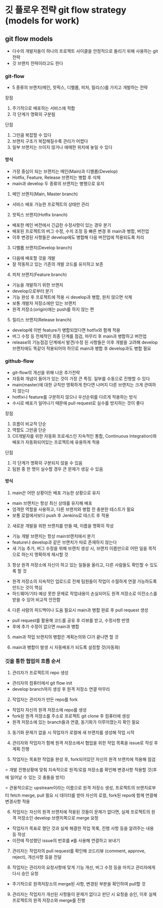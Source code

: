 
# 깃 플로우 전략 git flow strategy (models for work)

## git flow models

- 다수의 개발자들이 하나의 프로젝트 사이클을 안정적으로 돌리기 위해 사용하는 git 전략
- 깃 브랜치 전략이라고도 한다

### git-flow
- 5 종류의 브랜치(메인, 핫픽스, 디벨롭, 피처, 릴리스)를 가지고 개발하는 전략

장점
1. 주기적으로 배포하는 서비스에 적합
2. 각 단계가 명확히 구분됨

단점
1. 그만큼 복잡할 수 있다
2. 브랜치 구조가 복잡해질수록 관리가 어렵다
3. 일부 브랜치는 쓰이지 않거나 애매한 위치에 놓일 수 있다

#### 방식 
- 가장 중심이 되는 브랜치는 메인(Main)과 디벨롭(Develop)
- Hotfix, Feature, Release 브랜치는 병합 후 삭제
- main과 develop 두 종류의 브랜치는 병행으로 유지

1. 메인 브랜치(Main, Master branch) 
- 서비스 배포 가능한 프로젝트의 상태만 관리

2. 핫픽스 브랜치(Hotfix branch)
- 배포한 메인 버전에서 긴급한 수정사항이 있는 경우 분기
- 배포된 프로젝트의 버그 수정, 수치 조정 등 빠른 변경 후 main과 병합, 버전업
- 이후 변경된 사항들은 develop에도 병합해 다음 버전업에 적용되도록 처리

3. 디벨롭 브랜치(Develop branch)
- 다음에 배포할 것을 개발
- 잘 작동하고 있는 기존의 개발 코드를 유지하고 보존

4. 피처 브랜치(Feature branch)
- 기능을 개발하기 위한 브랜치
- develop으로부터 분기
- 기능 완성 후 프로젝트에 적용 시 develop과 병합, 원치 않으면 삭제
- 보통 개발자 저장소에만 있는 브랜치
- 원격 저장소(origin)에는 push를 하지 않는 편

5. 릴리스 브랜치(Release branch)
- develop에 이번 feature가 병합되었다면 hotfix와 함께 적용
- 버그 수정 등 전체적인 최종 단계를 점검, 마무리 후 main과 병합하고 버전업
- release의 기능점검 단계에서 발견/수정 된 사항들은 이후 개발을 고려해 develop 브랜치에도 똑같이 적용되어야 하므로 main과 병합 후 develop과도 병합 필요

### github-flow
- git-flow의 개선을 위해 나온 추가전략
- 자동화 개념이 들어가 있는 것이 가장 큰 특징. 일부를 수동으로 진행할 수 있다
- main(master)에 대한 규칙만 명확하게 한다면 나머지 다른 브랜치는 크게 관여하지 않는다
- hotfix나 feature를 구분하지 않으나 우선순위를 다르게 적용하는 방식
- 수시로 배포가 일어나기 때문에 pull request로 실수를 방지하는 것이 좋다

장점
1. 흐름이 비교적 단순 
2. 역할도 그만큼 단순
3. CI(개발자를 위한 자동화 프로세스인 지속적인 통합, Continuous Integration)와 배포가 자동화되어있는 프로젝트에 유용하게 적용

단점
1. 각 단계가 명확히 구분되지 않을 수 있음
2. 팀원 중 한 명이 실수할 경우 큰 문제가 생길 수 있음

#### 방식

1. main은 어떤 상황이든 배포 가능한 상황으로 유지
- main 브랜치는 항상 최신 상태를 유지해 배포
- 엄격한 역할을 사용하고, 다른 브랜치와 병합 전 충분한 테스트가 필요
- 보통 로컬에서보다 push 후 Jenkins로 테스트 후 적용

2. 새로운 개발을 위한 브랜치를 만들 때, 이름을 명확히 작성
- 기능 개발 브랜치는 항상 main브랜치에서 분기
- feature나 develop과 같은 브랜치가 따로 존재하지 않는다
- 새 기능 추가, 버그 수정을 위해 브랜치 생성 시, 브랜치 이름만으로 어떤 일을 목적으로 하는지 명확하게 제시할 것

3. 항상 원격 저장소에 자신이 하고 있는 일들을 올리고, 다른 사람들도 확인할 수 있도록 할 것
- 원격 저장소의 지속적인 업로드로 전체 팀원들이 작업이 수월하게 연결 가능하도록 만드는 것이 핵심
- 하드웨어/기타 예상 못한 문제로 작업내용이 손실되어도 원격 저장소로 이전소스를 받을 수 있어 비교적 안전함

4. 다른 사람의 피드백이나 도움 필요시 main과 병합 완료 후 pull request 생성
- pull request를 활용해 코드를 공유 후 리뷰를 받고, 수정사항 반영
- 후에 추가 수정이 없으면 main과 병합

5. main과 작업 브랜치의 병합은 계획논의와 CI가 끝나면 할 것

6. main과 병합이 발생 시 자동배포가 되도록 설정할 것(자동화)



### 깃을 통한 협업의 흐름 순서

1. 관리자가 프로젝트의 repo 생성
- 관리자의 컴퓨터에서 git flow init
- develop branch까지 생성 후 원격 저장소 연결 마무리

2. 작업자는 관리자가 만든 repo를 fork
- 작업자 자신의 원격 저장소에 repo를 생성
- fork된 원격 저장소를 주소로 프로젝트 git clone 후 컴퓨터에 생성
- 원격 저장소에 있는 branch들과 연결, 동기화가 이루어졌는지 확인 필요

3. 동기화 문제가 없을 시 작업자가 로컬에 새 브랜치를 생성해 작업 시작

4. 관리자와 작업자가 함께 원격 저장소에서 협업을 위한 작업 목록을 issue로 작성 후 계획 진행

5. 작업자는 목표한 작업을 완성 후, fork되어있던 자신의 원격 브랜치에 적용해 점검

⭐ 개발 진행상황에 맞춰 지속적으로 원격/로컬 저장소를 확인해 변경사항 적용할 것(후에 일어날 수 있는 깃 충돌을 방지)

⭐ ​관용적으로는 upstream이라는 이름으로 원격 저장소 생성, 프로젝트의 브랜치로부터 fetch merge, pull 필요 시 데이터를 받아 자신의 로컬, fork된 repo에 함께 연결해 변경사항 적용

6. 작업자는 자신의 원격 브랜치에 적용된 것들이 문제가 없다면, 실제 프로젝트의 원격 저장소인 develop 브랜치쪽으로 merge 요청
- 작업자가 목표로 했던 것과 실제 해결한 작업 목록, 진행 사항 등을 알려주는 내용 등 작성
- 이전에 작성했던 issue의 번호를 `#`를 사용해 연결하고 보내기

7. 관리자는 작업자의 pull request를 확인해 코드리뷰 (comment, approve, reject), 개선사항 등을 전달

8. 작업자는 관리자의 요청사항에 맞게 기능 개선, 버그 수정 등을 마치고 관리자에게 다시 승인 요청
- 주기적으로 원격저장소의 merge된 사항, 변경된 부분을 확인하여 pull할 것

9. 관리자는 작업자가 개선된 사항들이 문제가 없다고 판단 시 요청을 승인, 이후 실제 프로젝트의 원격 저장소와 merge를 진행